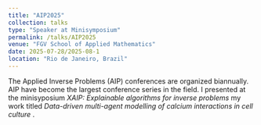 ```yaml
---
title: "AIP2025"
collection: talks
type: "Speaker at Minisymposium"
permalink: /talks/AIP2025
venue: "FGV School of Applied Mathematics"
date: 2025-07-28/2025-08-1
location: "Rio de Janeiro, Brazil"
---
```

The Applied Inverse Problems (AIP) conferences are organized biannually. AIP have become the largest conference series in the field.  I presented at the minisyposium <em> XAIP: Explainable algorithms for inverse problems</em>  my work titled <em> Data-driven multi-agent modelling of calcium interactions in cell culture</em> .